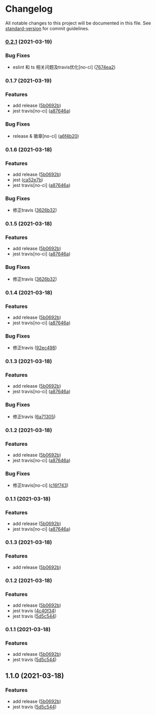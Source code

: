 # Changelog

All notable changes to this project will be documented in this file. See [standard-version](https://github.com/conventional-changelog/standard-version) for commit guidelines.

### [0.2.1](https://github.com/ma125120/ffp-cli/compare/v0.1.7...v0.2.1) (2021-03-19)


### Bug Fixes

* eslint 和 ts 相关问题及travis优化[no-ci] ([7674ea2](https://github.com/ma125120/ffp-cli/commit/7674ea20c2117b68b0c84463cbfe31436ff16e73))

### 0.1.7 (2021-03-19)


### Features

* add release ([5b0692b](https://github.com/ma125120/ffp-cli/commit/5b0692b9eaad74181251270ea8ac91c3dda2457f))
* jest travis[no-ci] ([a87646a](https://github.com/ma125120/ffp-cli/commit/a87646aba7d76fe401b0be915030c91fd5901f4a))


### Bug Fixes

* release & 徽章[no-ci] ([a6f4b20](https://github.com/ma125120/ffp-cli/commit/a6f4b20a114b4ff52a67caa30cc7728759c4dc46))

### 0.1.6 (2021-03-18)


### Features

* add release ([5b0692b](https://github.com/ma125120/ffp-cli/commit/5b0692b9eaad74181251270ea8ac91c3dda2457f))
* jest ([ca52e7b](https://github.com/ma125120/ffp-cli/commit/ca52e7b4ce162f01eba71d254d811ee546ff319c))
* jest travis[no-ci] ([a87646a](https://github.com/ma125120/ffp-cli/commit/a87646aba7d76fe401b0be915030c91fd5901f4a))


### Bug Fixes

* 修正travis ([3626b32](https://github.com/ma125120/ffp-cli/commit/3626b32b9f29d3d8c90f75bf4264884e2c0e58b0))

### 0.1.5 (2021-03-18)


### Features

* add release ([5b0692b](https://github.com/ma125120/ffp-cli/commit/5b0692b9eaad74181251270ea8ac91c3dda2457f))
* jest travis[no-ci] ([a87646a](https://github.com/ma125120/ffp-cli/commit/a87646aba7d76fe401b0be915030c91fd5901f4a))


### Bug Fixes

* 修正travis ([3626b32](https://github.com/ma125120/ffp-cli/commit/3626b32b9f29d3d8c90f75bf4264884e2c0e58b0))

### 0.1.4 (2021-03-18)


### Features

* add release ([5b0692b](https://github.com/ma125120/ffp-cli/commit/5b0692b9eaad74181251270ea8ac91c3dda2457f))
* jest travis[no-ci] ([a87646a](https://github.com/ma125120/ffp-cli/commit/a87646aba7d76fe401b0be915030c91fd5901f4a))


### Bug Fixes

* 修正travis ([92ec498](https://github.com/ma125120/ffp-cli/commit/92ec498de8efb0e17eff9b512a011b1f19f294a5))

### 0.1.3 (2021-03-18)


### Features

* add release ([5b0692b](https://github.com/ma125120/ffp-cli/commit/5b0692b9eaad74181251270ea8ac91c3dda2457f))
* jest travis[no-ci] ([a87646a](https://github.com/ma125120/ffp-cli/commit/a87646aba7d76fe401b0be915030c91fd5901f4a))


### Bug Fixes

* 修正travis ([6a71305](https://github.com/ma125120/ffp-cli/commit/6a71305b4b404af184bf0bd7beb2f1aaefd36588))

### 0.1.2 (2021-03-18)


### Features

* add release ([5b0692b](https://github.com/ma125120/ffp-cli/commit/5b0692b9eaad74181251270ea8ac91c3dda2457f))
* jest travis[no-ci] ([a87646a](https://github.com/ma125120/ffp-cli/commit/a87646aba7d76fe401b0be915030c91fd5901f4a))


### Bug Fixes

* 修正travis[no-ci] ([c16f743](https://github.com/ma125120/ffp-cli/commit/c16f743a99b9ea556e95b1b92cd5665b9a38cec0))

### 0.1.1 (2021-03-18)


### Features

* add release ([5b0692b](https://github.com/ma125120/ffp-cli/commit/5b0692b9eaad74181251270ea8ac91c3dda2457f))
* jest travis[no-ci] ([a87646a](https://github.com/ma125120/ffp-cli/commit/a87646aba7d76fe401b0be915030c91fd5901f4a))

### 0.1.3 (2021-03-18)


### Features

* add release ([5b0692b](https://github.com/ma125120/fp-cli/commit/5b0692b9eaad74181251270ea8ac91c3dda2457f))

### 0.1.2 (2021-03-18)


### Features

* add release ([5b0692b](https://github.com/ma125120/fp-cli/commit/5b0692b9eaad74181251270ea8ac91c3dda2457f))
* jest travis ([4c40f34](https://github.com/ma125120/fp-cli/commit/4c40f34bd9ed82a4a2840f3be44ab425b2506ba4))
* jest travis ([5d5c544](https://github.com/ma125120/fp-cli/commit/5d5c54490aa69e39a804c90f12ef1119523df432))

### 0.1.1 (2021-03-18)


### Features

* add release ([5b0692b](https://github.com/ma125120/fp-cli/commit/5b0692b9eaad74181251270ea8ac91c3dda2457f))
* jest travis ([5d5c544](https://github.com/ma125120/fp-cli/commit/5d5c54490aa69e39a804c90f12ef1119523df432))

## 1.1.0 (2021-03-18)


### Features

* add release ([5b0692b](https://github.com/ma125120/fp-cli/commit/5b0692b9eaad74181251270ea8ac91c3dda2457f))
* jest travis ([5d5c544](https://github.com/ma125120/fp-cli/commit/5d5c54490aa69e39a804c90f12ef1119523df432))
